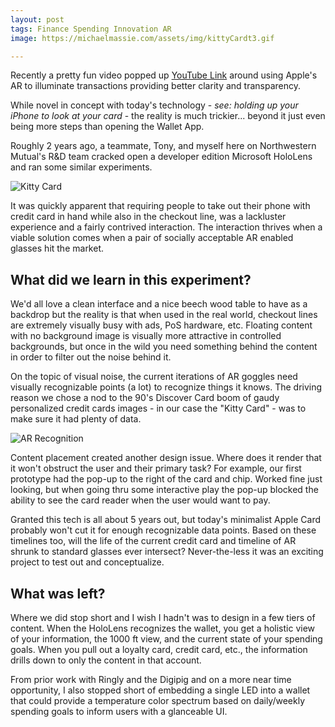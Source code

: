 ```yaml
---
layout: post
tags: Finance Spending Innovation AR
image: https://michaelmassie.com/assets/img/kittyCardt3.gif

---
```


Recently a pretty fun video popped up [YouTube Link](https://www.macrumors.com/2020/04/14/apple-card-ar-concept/) around using Apple's AR to illuminate transactions providing better clarity and transparency. 

While novel in concept with today's technology - _see: holding up your iPhone to look at your card_ - the reality is much trickier... beyond it just even being more steps than opening the Wallet App.

Roughly 2 years ago, a teammate, Tony, and myself here on Northwestern Mutual's R&D team cracked open a developer edition Microsoft HoloLens and ran some similar experiments.

![Kitty Card](https://michaelmassie.com/assets/img/kittyCardt3.gif)

It was quickly apparent that requiring people to take out their phone with credit card in hand while also in the checkout line, was a lackluster experience and a fairly contrived interaction. The interaction thrives when a viable solution comes when a pair of socially acceptable AR enabled glasses hit the market. 

## What did we learn in this experiment? 

We'd all love a clean interface and a nice beech wood table to have as a backdrop but the reality is that when used in the real world, checkout lines are extremely visually busy with ads, PoS hardware, etc. Floating content with no background image is visually more attractive in controlled backgrounds, but once in the wild you need something behind the content in order to filter out the noise behind it.

On the topic of visual noise, the current iterations of AR goggles need visually recognizable points (a lot) to recognize things it knows. The driving reason we chose a nod to the 90's Discover Card boom of gaudy personalized credit cards images - in our case the "Kitty Card" - was to make sure it had plenty of data. 

![AR Recognition](https://michaelmassie.com/assets/img/kittycardrecognition.png)

Content placement created another design issue. Where does it render that it won't obstruct the user and their primary task? For example, our first prototype had the pop-up to the right of the card and chip. Worked fine just looking, but when going thru some interactive play the pop-up blocked the ability to see the card reader when the user would want to pay. 

Granted this tech is all about 5 years out, but today's minimalist Apple Card probably won't cut it for enough recognizable data points. Based on these timelines too, will the life of the current credit card and timeline of AR shrunk to standard glasses ever intersect? Never-the-less it was an exciting project to test out and conceptualize.

## What was left?

Where we did stop short and I wish I hadn't was to design in a few tiers of content. When the HoloLens recognizes the wallet, you get a holistic view of your information, the 1000 ft view, and the current state of your spending goals. When you pull out a loyalty card, credit card, etc., the information drills down to only the content in that account.

From prior work with Ringly and the Digipig and on a more near time opportunity, I also stopped short of embedding a single LED into a wallet that could provide a temperature color spectrum based on daily/weekly spending goals to inform users with a glanceable UI.

